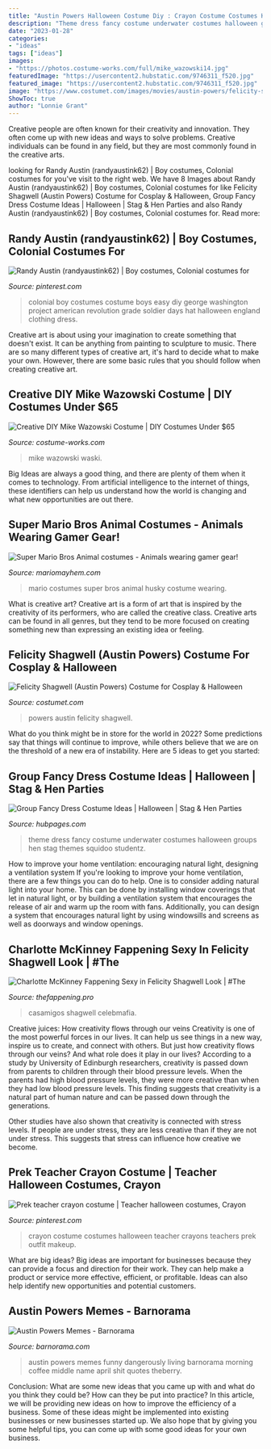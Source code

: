 ```yaml
---
title: "Austin Powers Halloween Costume Diy : Crayon Costume Costumes Halloween Teacher Crayons Teachers Prek Outfit Makeup"
description: "Theme dress fancy costume underwater costumes halloween groups hen stag themes squidoo studentz"
date: "2023-01-28"
categories:
- "ideas"
tags: ["ideas"]
images:
- "https://photos.costume-works.com/full/mike_wazowski14.jpg"
featuredImage: "https://usercontent2.hubstatic.com/9746311_f520.jpg"
featured_image: "https://usercontent2.hubstatic.com/9746311_f520.jpg"
image: "https://www.costumet.com/images/movies/austin-powers/felicity-shagwell/cover.jpg"
ShowToc: true
author: "Lonnie Grant"
---
```



Creative people are often known for their creativity and innovation. They often come up with new ideas and ways to solve problems. Creative individuals can be found in any field, but they are most commonly found in the creative arts.

	

		
looking for Randy Austin (randyaustink62) | Boy costumes, Colonial costumes for you've visit to the right web. We have 8 Images about Randy Austin (randyaustink62) | Boy costumes, Colonial costumes for like Felicity Shagwell (Austin Powers) Costume for Cosplay &amp; Halloween, Group Fancy Dress Costume Ideas | Halloween | Stag &amp; Hen Parties and also Randy Austin (randyaustink62) | Boy costumes, Colonial costumes for. Read more:
		
    
## Randy Austin (randyaustink62) | Boy Costumes, Colonial Costumes For

<img loading=lazy src="https://i.pinimg.com/736x/84/4b/2a/844b2a6027a6732a5a044ce0ad249be8--boy-costumes-halloween-costumes.jpg" onerror="this.onerror=null;this.src='https://tse4.mm.bing.net/th?id=OIP.8G-nowgPfylP5Q8-wY3oKgCzEs&amp;pid=15.1';" alt="Randy Austin (randyaustink62) | Boy costumes, Colonial costumes for">

_Source: pinterest.com_

>colonial boy costumes costume boys easy diy george washington project american revolution grade soldier days hat halloween england clothing dress. 

	

Creative art is about using your imagination to create something that doesn't exist. It can be anything from painting to sculpture to music. There are so many different types of creative art, it's hard to decide what to make your own. However, there are some basic rules that you should follow when creating creative art.

    
## Creative DIY Mike Wazowski Costume | DIY Costumes Under $65

<img loading=lazy src="https://photos.costume-works.com/full/mike_wazowski14.jpg" onerror="this.onerror=null;this.src='https://tse3.mm.bing.net/th?id=OIP.BGcF4j2XUB358zE_T-1FkwHaNK&amp;pid=15.1';" alt="Creative DIY Mike Wazowski Costume | DIY Costumes Under $65">

_Source: costume-works.com_

>mike wazowski waski. 

	

Big Ideas are always a good thing, and there are plenty of them when it comes to technology. From artificial intelligence to the internet of things, these identifiers can help us understand how the world is changing and what new opportunities are out there.

    
## Super Mario Bros Animal Costumes - Animals Wearing Gamer Gear!

<img loading=lazy src="http://www.mariomayhem.com/fun/super_mario_bros_animal_costumes/animal_bros_pics/smb_husky_costume.jpg" onerror="this.onerror=null;this.src='https://tse1.mm.bing.net/th?id=OIP.JYbP1fgmPY250j6Kwo9B0QAAAA&amp;pid=15.1';" alt="Super Mario Bros Animal costumes - Animals wearing gamer gear!">

_Source: mariomayhem.com_

>mario costumes super bros animal husky costume wearing. 

	

What is creative art?
Creative art is a form of art that is inspired by the creativity of its performers, who are called the creative class. Creative arts can be found in all genres, but they tend to be more focused on creating something new than expressing an existing idea or feeling.

    
## Felicity Shagwell (Austin Powers) Costume For Cosplay &amp; Halloween

<img loading=lazy src="https://www.costumet.com/images/movies/austin-powers/felicity-shagwell/cover.jpg" onerror="this.onerror=null;this.src='https://tse3.mm.bing.net/th?id=OIP.D0W_5NwXBE2uCCORnn2NFQHaDt&amp;pid=15.1';" alt="Felicity Shagwell (Austin Powers) Costume for Cosplay &amp; Halloween">

_Source: costumet.com_

>powers austin felicity shagwell. 

	

What do you think might be in store for the world in 2022? Some predictions say that things will continue to improve, while others believe that we are on the threshold of a new era of instability. Here are 5 ideas to get you started: 

    
## Group Fancy Dress Costume Ideas | Halloween | Stag &amp; Hen Parties

<img loading=lazy src="https://usercontent2.hubstatic.com/9746311_f520.jpg" onerror="this.onerror=null;this.src='https://tse4.mm.bing.net/th?id=OIP.PN6D52YW-KOOZr2HfRnwBwHaFj&amp;pid=15.1';" alt="Group Fancy Dress Costume Ideas | Halloween | Stag &amp; Hen Parties">

_Source: hubpages.com_

>theme dress fancy costume underwater costumes halloween groups hen stag themes squidoo studentz. 

	

How to improve your home ventilation: encouraging natural light, designing a ventilation system
If you're looking to improve your home ventilation, there are a few things you can do to help. One is to consider adding natural light into your home. This can be done by installing window coverings that let in natural light, or by building a ventilation system that encourages the release of air and warm up the room with fans. Additionally, you can design a system that encourages natural light by using windowsills and screens as well as doorways and window openings.

    
## Charlotte McKinney Fappening Sexy In Felicity Shagwell Look | #The

<img loading=lazy src="https://thefappening.pro/wp-content/uploads/2019/10/Charlotte-McKinney-Sexy-TheFappening.Pro-25.jpg" onerror="this.onerror=null;this.src='https://tse4.mm.bing.net/th?id=OIP.PtJuxvzWfuZF7whRnjeSUgHaKY&amp;pid=15.1';" alt="Charlotte McKinney Fappening Sexy in Felicity Shagwell Look | #The">

_Source: thefappening.pro_

>casamigos shagwell celebmafia. 

	

Creative juices: How creativity flows through our veins
Creativity is one of the most powerful forces in our lives. It can help us see things in a new way, inspire us to create, and connect with others. But just how creativity flows through our veins? And what role does it play in our lives?
According to a study by University of Edinburgh researchers, creativity is passed down from parents to children through their blood pressure levels. When the parents had high blood pressure levels, they were more creative than when they had low blood pressure levels. This finding suggests that creativity is a natural part of human nature and can be passed down through the generations.

Other studies have also shown that creativity is connected with stress levels. If people are under stress, they are less creative than if they are not under stress. This suggests that stress can influence how creative we become.

    
## Prek Teacher Crayon Costume | Teacher Halloween Costumes, Crayon

<img loading=lazy src="https://i.pinimg.com/736x/f9/4c/dc/f94cdcbcdf17fb019d433bb9273a26be--crayon-costume-crayons.jpg" onerror="this.onerror=null;this.src='https://tse1.mm.bing.net/th?id=OIP.d1jWhHswpK_V5QlsYW8nrQCoEs&amp;pid=15.1';" alt="Prek teacher crayon costume | Teacher halloween costumes, Crayon">

_Source: pinterest.com_

>crayon costume costumes halloween teacher crayons teachers prek outfit makeup. 

	

What are big ideas?
Big ideas are important for businesses because they can provide a focus and direction for their work. They can help make a product or service more effective, efficient, or profitable. Ideas can also help identify new opportunities and potential customers.

    
## Austin Powers Memes - Barnorama

<img loading=lazy src="http://www.barnorama.com/wp-content/images/2013/01/austin-powers-memes/02-austin-powers-memes.jpg" onerror="this.onerror=null;this.src='https://tse4.mm.bing.net/th?id=OIP.rNRftb3_yqU3cMTOGlpVJQHaKM&amp;pid=15.1';" alt="Austin Powers Memes - Barnorama">

_Source: barnorama.com_

>austin powers memes funny dangerously living barnorama morning coffee middle name april shit quotes theberry. 

	

Conclusion: What are some new ideas that you came up with and what do you think they could be? How can they be put into practice?
In this article, we will be providing new ideas on how to improve the efficiency of a business. Some of these ideas might be implemented into existing businesses or new businesses started up. We also hope that by giving you some helpful tips, you can come up with some good ideas for your own business.

